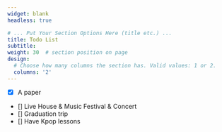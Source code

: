 ```yaml
---
widget: blank
headless: true

# ... Put Your Section Options Here (title etc.) ...
title: Todo List
subtitle:
weight: 30  # section position on page
design:
  # Choose how many columns the section has. Valid values: 1 or 2.
  columns: '2'
---
```


- [x] A paper
- [] Live House & Music Festival & Concert
- [] Graduation trip
- [] Have Kpop lessons  

